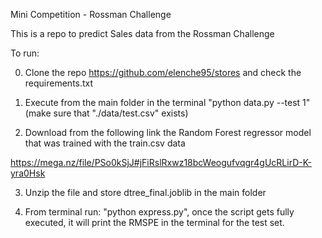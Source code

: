 Mini Competition - Rossman Challenge

This is a repo to predict Sales data from the Rossman Challenge

To run:

0. Clone the repo https://github.com/elenche95/stores and check the requirements.txt

1. Execute from the main folder in the terminal "python data.py --test 1" (make sure that "./data/test.csv" exists)

2. Download from the following link the Random Forest regressor model that was trained with the train.csv data

https://mega.nz/file/PSo0kSjJ#jFiRslRxwz18bcWeogufvqgr4gUcRLirD-K-yra0Hsk 

3. Unzip the file and store dtree_final.joblib in the main folder

4. From terminal run: "python express.py", once the script gets fully executed, it will print the RMSPE in the terminal for the test set.
